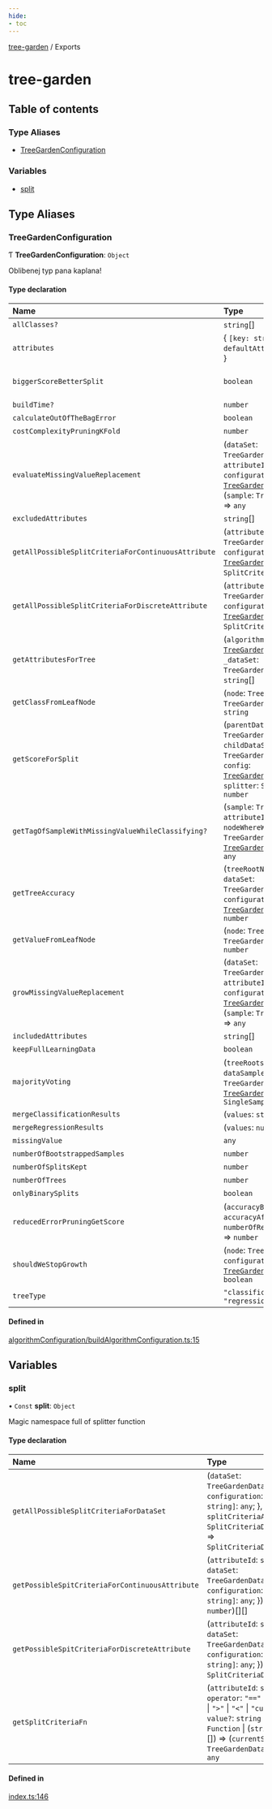 ```yaml
---
hide:
- toc
---
```


[tree-garden](README.md) / Exports

# tree-garden

## Table of contents

### Type Aliases

- [TreeGardenConfiguration](modules.md#treegardenconfiguration)

### Variables

- [split](modules.md#split)

## Type Aliases

### TreeGardenConfiguration

Ƭ **TreeGardenConfiguration**: `Object`

Oblibenej typ pana kaplana!

#### Type declaration

| Name | Type | Description |
| :------ | :------ | :------ |
| `allClasses?` | `string`[] | - |
| `attributes` | { `[key: string]`: typeof `defaultAttributeConfiguration`;  } | - |
| `biggerScoreBetterSplit` | `boolean` | Vetsi je lepsi kundo! |
| `buildTime?` | `number` | - |
| `calculateOutOfTheBagError` | `boolean` | - |
| `costComplexityPruningKFold` | `number` | - |
| `evaluateMissingValueReplacement` | (`dataSet`: `TreeGardenDataSample`[], `attributeId`: `string`, `configuration`: [`TreeGardenConfiguration`](modules.md#treegardenconfiguration)) => (`sample`: `TreeGardenDataSample`) => `any` | - |
| `excludedAttributes` | `string`[] | - |
| `getAllPossibleSplitCriteriaForContinuousAttribute` | (`attributeId`: `string`, `dataSet`: `TreeGardenDataSample`[], `configuration`: [`TreeGardenConfiguration`](modules.md#treegardenconfiguration)) => `SplitCriteriaDefinition`[] | - |
| `getAllPossibleSplitCriteriaForDiscreteAttribute` | (`attributeId`: `string`, `dataSet`: `TreeGardenDataSample`[], `configuration`: [`TreeGardenConfiguration`](modules.md#treegardenconfiguration)) => `SplitCriteriaDefinition`[] | - |
| `getAttributesForTree` | (`algorithmConfiguration`: [`TreeGardenConfiguration`](modules.md#treegardenconfiguration), `_dataSet`: `TreeGardenDataSample`[]) => `string`[] | - |
| `getClassFromLeafNode` | (`node`: `TreeGardenNode`, `sample?`: `TreeGardenDataSample`) => `string` | - |
| `getScoreForSplit` | (`parentDataSet`: `TreeGardenDataSample`[], `childDataSets`: { `[key: string]`: `TreeGardenDataSample`[];  }, `config`: [`TreeGardenConfiguration`](modules.md#treegardenconfiguration), `splitter`: `SplitCriteriaFn`) => `number` | - |
| `getTagOfSampleWithMissingValueWhileClassifying?` | (`sample`: `TreeGardenDataSample`, `attributeId`: `string`, `nodeWhereWeeNeedValue`: `TreeGardenNode`, `config`: [`TreeGardenConfiguration`](modules.md#treegardenconfiguration)) => `any` | - |
| `getTreeAccuracy` | (`treeRootNode`: `TreeGardenNode`, `dataSet`: `TreeGardenDataSample`[], `configuration`: [`TreeGardenConfiguration`](modules.md#treegardenconfiguration)) => `number` | - |
| `getValueFromLeafNode` | (`node`: `TreeGardenNode`, `sample?`: `TreeGardenDataSample`) => `number` | - |
| `growMissingValueReplacement` | (`dataSet`: `TreeGardenDataSample`[], `attributeId`: `string`, `configuration`: [`TreeGardenConfiguration`](modules.md#treegardenconfiguration)) => (`sample`: `TreeGardenDataSample`) => `any` | - |
| `includedAttributes` | `string`[] | - |
| `keepFullLearningData` | `boolean` | - |
| `majorityVoting` | (`treeRoots`: `TreeGardenNode`[], `dataSample`: `TreeGardenDataSample`, `config`: [`TreeGardenConfiguration`](modules.md#treegardenconfiguration)) => `SingleSamplePredictionResult` | - |
| `mergeClassificationResults` | (`values`: `string`[]) => `string` | - |
| `mergeRegressionResults` | (`values`: `number`[]) => `number` | - |
| `missingValue` | `any` | - |
| `numberOfBootstrappedSamples` | `number` | - |
| `numberOfSplitsKept` | `number` | - |
| `numberOfTrees` | `number` | - |
| `onlyBinarySplits` | `boolean` | - |
| `reducedErrorPruningGetScore` | (`accuracyBeforePruning`: `number`, `accuracyAfterPruning`: `number`, `numberOfRemovedNodes`: `number`) => `number` | - |
| `shouldWeStopGrowth` | (`node`: `TreeGardenNode`, `configuration`: [`TreeGardenConfiguration`](modules.md#treegardenconfiguration)) => `boolean` | - |
| `treeType` | ``"classification"`` \| ``"regression"`` | - |

#### Defined in

[algorithmConfiguration/buildAlgorithmConfiguration.ts:15](https://github.com/miob-miob/treeGarden/blob/941548a/src/algorithmConfiguration/buildAlgorithmConfiguration.ts#L15)

## Variables

### split

• `Const` **split**: `Object`

Magic namespace full of splitter function

#### Type declaration

| Name | Type |
| :------ | :------ |
| `getAllPossibleSplitCriteriaForDataSet` | (`dataSet`: `TreeGardenDataSample`[], `configuration`: { `[key: string]`: `any`;  }, `splitCriteriaAlreadyUsed`: `SplitCriteriaDefinition`[]) => `SplitCriteriaDefinition`[] |
| `getPossibleSpitCriteriaForContinuousAttribute` | (`attributeId`: `string`, `dataSet`: `TreeGardenDataSample`[], `configuration`: { `[key: string]`: `any`;  }) => (`string` \| `number`)[][] |
| `getPossibleSpitCriteriaForDiscreteAttribute` | (`attributeId`: `string`, `dataSet`: `TreeGardenDataSample`[], `configuration`: { `[key: string]`: `any`;  }) => `SplitCriteriaDefinition`[] |
| `getSplitCriteriaFn` | (`attributeId`: `string`, `operator`: ``"=="`` \| ``">="`` \| ``"<="`` \| ``">"`` \| ``"<"`` \| ``"customFn"``, `value?`: `string` \| `number` \| `Function` \| (`string` \| `number`)[]) => (`currentSample`: `TreeGardenDataSample`) => `any` |

#### Defined in

[index.ts:146](https://github.com/miob-miob/treeGarden/blob/941548a/src/index.ts#L146)

